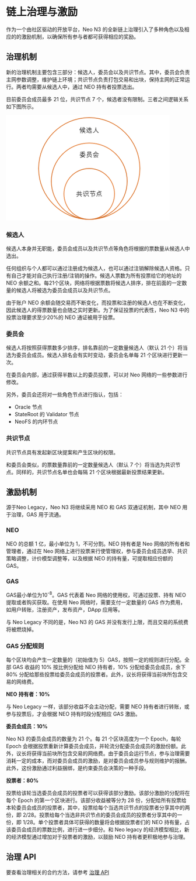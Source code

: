 # 链上治理与激励

作为一个由社区驱动的开放平台，Neo N3 的全新链上治理引入了多种角色以及相应的的激励机制，以确保所有参与者都可获得相应的奖励。

## 治理机制

新的治理机制主要包含三部分：候选人，委员会以及共识节点。其中，委员会负责主网参数调整，维护链上环境；共识节点负责打包交易和出块，保持主网的正常运行。两者均需要从候选人中，通过 NEO 持有者投票选出。 

目前委员会成员最多 21 位，共识节点 7 个，候选者没有限制。三者之间逻辑关系如下图所示。

![](images/candidateRelationship.png)



### 候选人

候选人本身并无职能，委员会成员以及共识节点等角色将根据的票数量从候选人中选出。 

任何组织与个人都可以通过注册成为候选人，也可以通过注销解除候选人资格。只有自己才能对自己执行注册/注销的操作。候选人票数为所有投票给它的地址的 NEO 余额之和。每21个区块，网络将根据票数将候选人排序，排在前面的一定数量的候选人将被选为委员会成员以及共识节点。

由于账户 NEO 余额会随交易而不断变化，而投票和注册的候选人也在不断变化，因此候选人的得票数量也会随之实时更新。为了保证投票的代表性，Neo N3 中的投票治理要求至少20%的 NEO 通证被用于投票。

### 委员会 

候选人将按照获得票数多少排序，排名靠前的一定数量候选人（默认 21 个）将当选为委员会成员。候选人排名会有实时变动，委员会名单每 21 个区块进行更新一次。 

在委员会内部，通过获得半数以上的委员投票，可以对 Neo 网络的一些参数进行修改。

另外，委员会还将对一些角色节点进行指认，包括：

- Oracle 节点
- StateRoot 的 Validator 节点
- NeoFS 的内环节点 

### 共识节点 

共识节点具有发起新区块提案和产生区块的权限。 

和委员会类似，的票数量靠前的一定数量候选人（默认 7 个）将当选为共识节点。同样的，共识节点名单也会每隔 21 个区块根据最新投票结果更新。

## 激励机制

源于Neo Legacy，Neo N3 将继续采用 NEO 和 GAS 双通证机制，其中 NEO 用于治理，GAS 用于流通。

### NEO

NEO 的总额 1 亿，最小单位为 1，不可分割。NEO 持有者是 Neo 网络的所有者和管理者，通过在 Neo 网络上进行投票来行使管理权，参与委员会成员选举、共识策略调整，计价模型调整等，以及根据 NEO 的持有量，可提取相应份额的 GAS。

### GAS

GAS最小单位为10<sup>-8</sup>。GAS 代表着 Neo 网络的使用权，可通过投票、持有 NEO 提取或者购买获取。在使用 Neo 网络时，需要支付一定数量的 GAS 作为费用，如用户转账，注册资产，发布资产，DApp 应用等。

与 Neo Legacy 不同的是，Neo N3 的 GAS 并没有发行上限，而且交易的系统费将被燃烧掉。

### GAS 分配规则  

每个区块均会产生一定数量的（初始值为 5）GAS，按照一定的规则进行分配。全部 GAS 收益的 10% 按比例分配给 NEO 持有者，10% 分配给委员会成员，余下 80% 分配给那些投票给委员会成员的投票者。此外，议长将获得当前块所包含交易的网络费。 

**NEO** **持有者：10%**

与 Neo Legacy 一样，该部分收益不会主动分配，需要 NEO 持有者进行转账，或参与投票后，才会根据 NEO 持有时段分配相应 GAS 激励。 

**委员会成员：10%**

Neo N3 的委员会成员的数量为 21 个。每 21 个区块高度为一个 Epoch，每轮 Epoch 会根据投票重新计算委员会成员，并轮流分配委员会成员的激励份额。此外，议长将获得当前块所包含交易的网络费。由于委员会运行节点，参与治理需要消耗一定的成本，而对委员会成员的激励，是对委员会成员参与规则维护的报酬。此外，这份激励通过利益捆绑，是约束委员会决策的一种手段。 

**投票者：80%**

投票给该轮当选委员会成员的投票者可以获得该部分激励。该部分激励的分配将在每个 Epoch 的第一个区块进行。该部分收益被等分为 28 份，分配给所有投票给本轮委员会成员的投票者，其中，投票给每个当选共识节点的投票者分享其中的两份，即 2/28。投票给每个当选非共识节点的委员会成员的投票者分享其中的一份，即 1/28。单个投票者具体可获得的数量将会根据投票者们的 NEO 持有量，占该委员会成员的票数比例，进行进一步细分。和 Neo legacy 的经济模型相比，新的经济模型通过增加对于投票者的激励，以鼓励 NEO 持有者更积极地参与治理。

## 治理 API

要查看治理相关的合约方法，请参考 [治理 API](../reference/governance_api.md)
